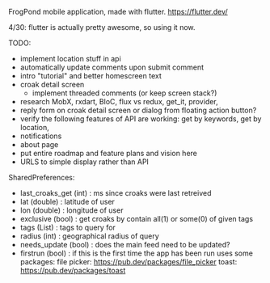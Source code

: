 FrogPond mobile application, made with flutter. https://flutter.dev/


4/30:  flutter is actually pretty awesome, so using it now.

TODO:
* implement location stuff in api
* automatically update comments upon submit comment
* intro "tutorial" and better homescreen text
* croak detail screen
	- implement threaded comments (or keep screen stack?)
* research MobX, rxdart, BloC, flux vs redux, get_it, provider, 
* reply form on croak detail screen or dialog from floating action button?
* verify the following features of API are working: get by keywords, get by location,
* notifications
* about page
* put entire roadmap and feature plans and vision here
* URLS to simple display rather than API

SharedPreferences:
  * last_croaks_get (int) : ms since croaks were last retreived
  * lat (double) : latitude of user
  * lon (double) : longitude of user
  * exclusive (bool) : get croaks by contain all(1) or some(0) of given tags
  * tags (List<String>) : tags to query for
  * radius (int) : geographical radius of query
  * needs_update (bool) : does the main feed need to be updated?
  * firstrun (bool) : if this is the first time the app has been run
uses some packages:
  file picker: https://pub.dev/packages/file_picker
  toast: https://pub.dev/packages/toast

